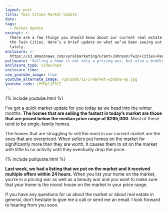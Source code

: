 ```yaml
---
layout: post
title: Twin Cities Market Update
date:
tags:
  - Market Update
excerpt: >-
  There are a few things you should know about our current real estate market in
  the Twin Cities. Here’s a brief update on what we’ve been seeing out there
  lately.
enclosure: >-
  https://s3.amazonaws.com/vyralmarketing/Grant+Johnson/Twin+Cities+Real+Estate-+Twin+Cities+Market+Update.mp4
pullquote: 'Selling a home is not only a pricing war, but also a bidding war.'
enclosure_type: video/mp4
enclosure_time:
use_youtube_image: true
youtube_alternate_image: /uploads/11-2-market-update-np.jpg
youtube_code: iPPMyIjP3lE
---
```


{% include youtube.html %}

I’ve got a quick market update for you today as we head into the winter months. **The homes that are selling the fastest in today’s market are those that are priced below the median price range of $265,000.** Most of these tend to be single-family homes.

The homes that are struggling to sell the most in our current market are the ones that are overpriced. When sellers put homes on the market for significantly more than they are worth, it causes them to sit on the market with little to no activity until they eventually drop the price.

{% include pullquote.html %}

**Last week, we had a listing that we put on the market and it received multiple offers within 24 hours.** When you list your home on the market, you’re in a pricing war as well as a beauty war and you want to make sure that your home is the nicest house on the market in your price range.

If you have any questions for us about the market or about real estate in general, don’t hesitate to give me a call or send me an email. I look forward to hearing from you soon.